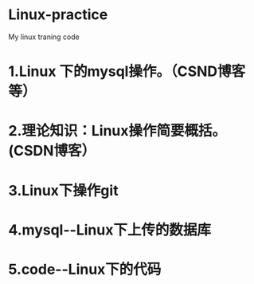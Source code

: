 # Linux-practice
My linux traning code
# 1.Linux 下的mysql操作。（CSND博客等）
# 2.理论知识：Linux操作简要概括。(CSDN博客）
# 3.Linux下操作git
# 4.mysql--Linux下上传的数据库
# 5.code--Linux下的代码
